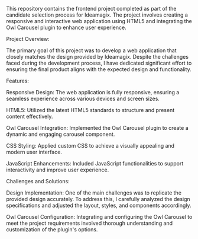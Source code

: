 This repository contains the frontend project completed as part of the candidate selection process for Ideamagix. The project involves creating a responsive and interactive web application using HTML5 and integrating the Owl Carousel plugin to enhance user experience.

Project Overview:

The primary goal of this project was to develop a web application that closely matches the design provided by Ideamagix. Despite the challenges faced during the development process, I have dedicated significant effort to ensuring the final product aligns with the expected design and functionality.

Features:

Responsive Design: The web application is fully responsive, ensuring a seamless experience across various devices and screen sizes.

HTML5: Utilized the latest HTML5 standards to structure and present content effectively.

Owl Carousel Integration: Implemented the Owl Carousel plugin to create a dynamic and engaging carousel component.

CSS Styling: Applied custom CSS to achieve a visually appealing and modern user interface.

JavaScript Enhancements: Included JavaScript functionalities to support interactivity and improve user experience.

Challenges and Solutions:

Design Implementation: One of the main challenges was to replicate the provided design accurately. To address this, I carefully analyzed the design specifications and adjusted the layout, styles, and components accordingly.

Owl Carousel Configuration: Integrating and configuring the Owl Carousel to meet the project requirements involved thorough understanding and customization of the plugin's options.

